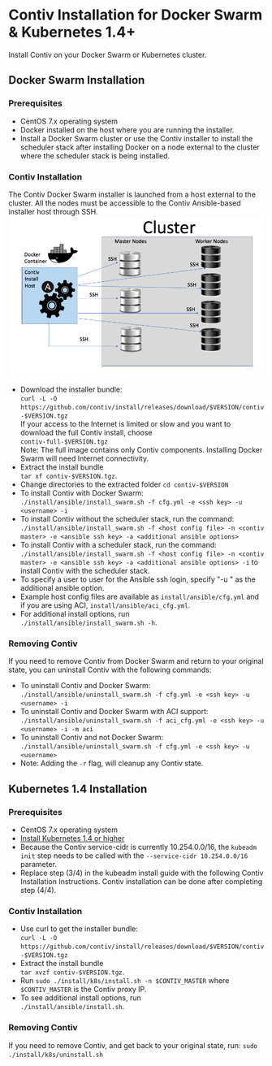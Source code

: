 # Contiv Installation for Docker Swarm & Kubernetes 1.4+
Install Contiv on your Docker Swarm or Kubernetes cluster.
## Docker Swarm Installation
### Prerequisites
* CentOS 7.x operating system
* Docker installed on the host where you are running the installer.
* Install a Docker Swarm cluster or use the Contiv installer to install the scheduler stack after installing Docker on a node external to the cluster where the scheduler stack is being installed.

### Contiv Installation

The Contiv Docker Swarm installer is launched from a host external to the cluster.  All the nodes must be accessible to the Contiv Ansible-based installer host through SSH.
![installer](installer.png)
* Download the installer bundle: <br>`curl -L -O https://github.com/contiv/install/releases/download/$VERSION/contiv-$VERSION.tgz`<br>
If your access to the Internet is limited or slow and you want to download the full Contiv install, choose <br>
`contiv-full-$VERSION.tgz`<br>
Note: The full image contains only Contiv components. Installing Docker Swarm will need Internet connectivity.
* Extract the install bundle <br>`tar xf contiv-$VERSION.tgz`.  
* Change directories to the extracted folder `cd contiv-$VERSION`
* To install Contiv with Docker Swarm:
   `./install/ansible/install_swarm.sh -f cfg.yml -e <ssh key> -u <username> -i`
* To install Contiv without the scheduler stack, run the command:<br>
   `./install/ansible/install_swarm.sh -f <host config file> -n <contiv master> -e <ansible ssh key> -a <additional ansible options>` 
* To install Contiv with a scheduler stack, run the command:
   `./install/ansible/install_swarm.sh -f <host config file> -n <contiv master> -e <ansible ssh key> -a <additional ansible options> -i` to install Contiv with the scheduler stack.
* To specify a user to user for the Ansible ssh login, specify "-u <username>" as the additional ansible option.
* Example host config files are available as `install/ansible/cfg.yml` and if you are using ACI,  `install/ansible/aci_cfg.yml`.
* For additional install options, run <br> `./install/ansible/install_swarm.sh -h`.

### Removing Contiv

If you need to remove Contiv from Docker Swarm and return to your original state, you can uninstall Contiv with the following commands:
* To uninstall Contiv and Docker Swarm:<br>
`./install/ansible/uninstall_swarm.sh -f cfg.yml -e <ssh key> -u <username> -i`
* To uninstall Contiv and Docker Swarm with ACI support:<br>
`./install/ansible/uninstall_swarm.sh -f aci_cfg.yml -e <ssh key> -u <username> -i -m aci`
* To uninstall Contiv and not Docker Swarm:<br>
`./install/ansible/uninstall_swarm.sh -f cfg.yml -e <ssh key> -u <username>`
* Note: Adding the `-r` flag, will cleanup any Contiv state.

## Kubernetes 1.4 Installation

### Prerequisites

* CentOS 7.x operating system
* [Install Kubernetes 1.4 or higher](http://kubernetes.io/docs/getting-started-guides/kubeadm/)
* Because the Contiv service-cidr is currently 10.254.0.0/16, the `kubeadm init` step needs to be called with the `--service-cidr 10.254.0.0/16` parameter.
* Replace step (3/4) in the kubeadm install guide with the following Contiv Installation Instructions. Contiv installation can be done after completing step (4/4).

### Contiv Installation
* Use curl to get the installer bundle: <br>`curl -L -O https://github.com/contiv/install/releases/download/$VERSION/contiv-$VERSION.tgz`
* Extract the install bundle <br>`tar xvzf contiv-$VERSION.tgz`. 
* Run `sudo ./install/k8s/install.sh -n $CONTIV_MASTER`
  where `$CONTIV_MASTER` is the Contiv proxy IP.
* To see additional install options, run <br> `./install/ansible/install.sh`.

### Removing Contiv
If you need to remove Contiv, and get back to your original state, run:
`sudo ./install/k8s/uninstall.sh`